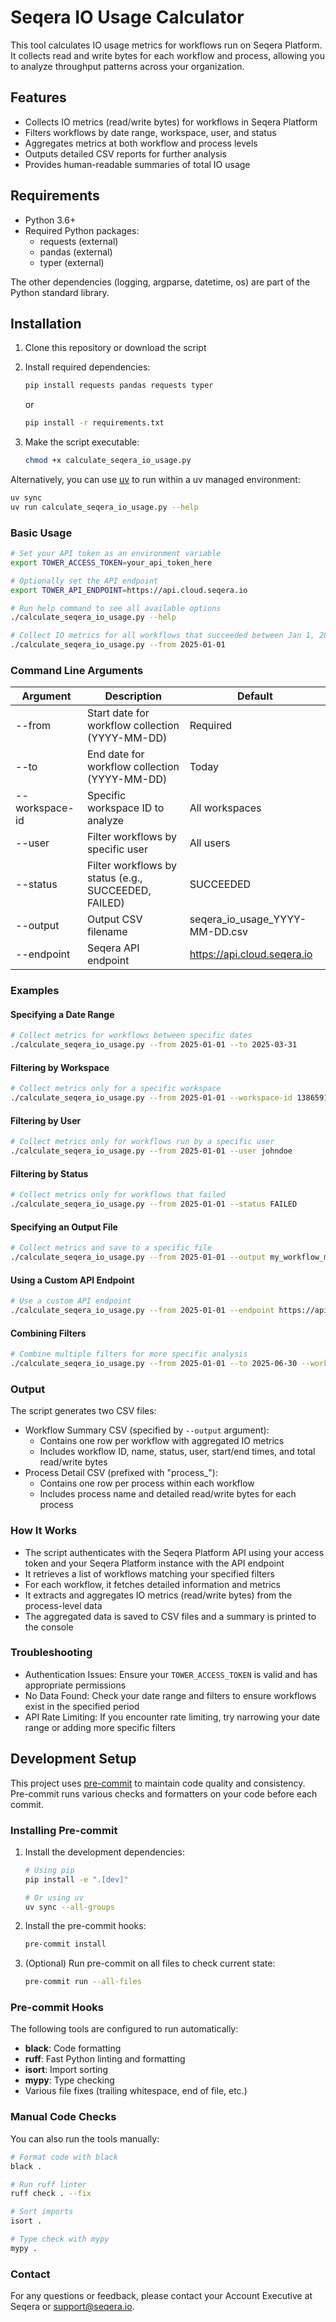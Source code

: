 # Seqera IO Usage Calculator

This tool calculates IO usage metrics for workflows run on Seqera Platform. It collects read and write bytes for each workflow and process, allowing you to analyze throughput patterns across your organization.

## Features

- Collects IO metrics (read/write bytes) for workflows in Seqera Platform
- Filters workflows by date range, workspace, user, and status
- Aggregates metrics at both workflow and process levels
- Outputs detailed CSV reports for further analysis
- Provides human-readable summaries of total IO usage

## Requirements

- Python 3.6+
- Required Python packages:
  - requests (external)
  - pandas (external)
  - typer (external)

The other dependencies (logging, argparse, datetime, os) are part of the Python standard library.

## Installation

1. Clone this repository or download the script
2. Install required dependencies:

   ```bash
   pip install requests pandas requests typer
   ```

   or

   ```bash
   pip install -r requirements.txt
   ```

3. Make the script executable:

   ```bash
   chmod +x calculate_seqera_io_usage.py
   ```

Alternatively, you can use [uv](https://docs.astral.sh/uv/) to run within a uv managed environment:

```bash
uv sync
uv run calculate_seqera_io_usage.py --help
```

### Basic Usage

```bash
# Set your API token as an environment variable
export TOWER_ACCESS_TOKEN=your_api_token_here

# Optionally set the API endpoint
export TOWER_API_ENDPOINT=https://api.cloud.seqera.io

# Run help command to see all available options
./calculate_seqera_io_usage.py --help

# Collect IO metrics for all workflows that succeeded between Jan 1, 2025 and today
./calculate_seqera_io_usage.py --from 2025-01-01
```

### Command Line Arguments

| Argument | Description | Default |
|----------|-------------|---------|
| --from | Start date for workflow collection (YYYY-MM-DD) | Required |
| --to | End date for workflow collection (YYYY-MM-DD) | Today |
| --workspace-id | Specific workspace ID to analyze | All workspaces |
| --user | Filter workflows by specific user | All users |
| --status | Filter workflows by status (e.g., SUCCEEDED, FAILED) | SUCCEEDED |
| --output | Output CSV filename | seqera_io_usage_YYYY-MM-DD.csv |
| --endpoint | Seqera API endpoint | <https://api.cloud.seqera.io> |

### Examples

#### Specifying a Date Range

```bash
# Collect metrics for workflows between specific dates
./calculate_seqera_io_usage.py --from 2025-01-01 --to 2025-03-31
```

#### Filtering by Workspace

```bash
# Collect metrics only for a specific workspace
./calculate_seqera_io_usage.py --from 2025-01-01 --workspace-id 138659136604200
```

#### Filtering by User

```bash
# Collect metrics only for workflows run by a specific user
./calculate_seqera_io_usage.py --from 2025-01-01 --user johndoe
```

#### Filtering by Status

```bash
# Collect metrics only for workflows that failed
./calculate_seqera_io_usage.py --from 2025-01-01 --status FAILED
```

#### Specifying an Output File

```bash
# Collect metrics and save to a specific file
./calculate_seqera_io_usage.py --from 2025-01-01 --output my_workflow_metrics.csv
```

#### Using a Custom API Endpoint

```bash
# Use a custom API endpoint
./calculate_seqera_io_usage.py --from 2025-01-01 --endpoint https://api.myseqera.com
```

#### Combining Filters

```bash
# Combine multiple filters for more specific analysis
./calculate_seqera_io_usage.py --from 2025-01-01 --to 2025-06-30 --workspace-id 138659136604200 --user johndoe --status SUCCEEDED --output johndoe_h1_2025.csv
```

### Output

The script generates two CSV files:

- Workflow Summary CSV (specified by `--output` argument):
  - Contains one row per workflow with aggregated IO metrics
  - Includes workflow ID, name, status, user, start/end times, and total read/write bytes
- Process Detail CSV (prefixed with "process_"):
  - Contains one row per process within each workflow
  - Includes process name and detailed read/write bytes for each process

### How It Works

- The script authenticates with the Seqera Platform API using your access token and your Seqera Platform instance with the API endpoint
- It retrieves a list of workflows matching your specified filters
- For each workflow, it fetches detailed information and metrics
- It extracts and aggregates IO metrics (read/write bytes) from the process-level data
- The aggregated data is saved to CSV files and a summary is printed to the console

### Troubleshooting

- Authentication Issues: Ensure your `TOWER_ACCESS_TOKEN` is valid and has appropriate permissions
- No Data Found: Check your date range and filters to ensure workflows exist in the specified period
- API Rate Limiting: If you encounter rate limiting, try narrowing your date range or adding more specific filters

## Development Setup

This project uses [pre-commit](https://pre-commit.com/) to maintain code quality and consistency. Pre-commit runs various checks and formatters on your code before each commit.

### Installing Pre-commit

1. Install the development dependencies:

   ```bash
   # Using pip
   pip install -e ".[dev]"

   # Or using uv
   uv sync --all-groups
   ```

2. Install the pre-commit hooks:

   ```bash
   pre-commit install
   ```

3. (Optional) Run pre-commit on all files to check current state:

   ```bash
   pre-commit run --all-files
   ```

### Pre-commit Hooks

The following tools are configured to run automatically:

- **black**: Code formatting
- **ruff**: Fast Python linting and formatting
- **isort**: Import sorting
- **mypy**: Type checking
- Various file fixes (trailing whitespace, end of file, etc.)

### Manual Code Checks

You can also run the tools manually:

```bash
# Format code with black
black .

# Run ruff linter
ruff check . --fix

# Sort imports
isort .

# Type check with mypy
mypy .
```

### Contact

For any questions or feedback, please contact your Account Executive at Seqera or <support@seqera.io>.
